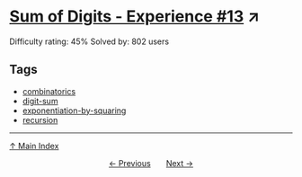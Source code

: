 # [Sum of Digits - Experience #13](https://projecteuler.net/problem=377) ↗️

Difficulty rating: 45%
Solved by: 802 users
## Tags

- [combinatorics](../tags/combinatorics.md)
- [digit-sum](../tags/digit-sum.md)
- [exponentiation-by-squaring](../tags/exponentiation-by-squaring.md)
- [recursion](../tags/recursion.md)



---

[↑ Main Index](../README.md)


<div align=center><a href='376.md'>← Previous</a> &nbsp;&nbsp; &nbsp;&nbsp;  <a href='378.md'>Next →</a></div>
